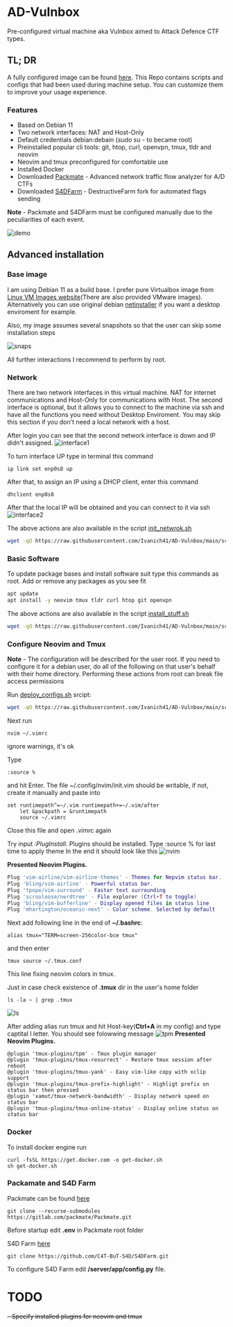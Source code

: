# AD-Vulnbox
Pre-configured virtual machine aka Vulnbox aimed to Attack Defence CTF types.
## TL; DR
A fully configured image can be found [here](https://drive.google.com/file/d/1WaT_Nng-M1ddQPBfQCemrrv9Zg72byJU/view?usp=share_link). This Repo contains scripts and configs that had been used during machine setup. You can customize them to improve your usage experience.
### Features 
- Based on Debian 11
- Two network interfaces: NAT and Host-Only
- Default credentials debian:debain (*sudo su -* to became root)
- Preinstalled popular cli tools: git, htop, curl, openvpn, tmux, tldr and neovim
- Neovim and tmux preconfigured for comfortable use
- Installed Docker 
- Downloaded [Packmate](https://gitlab.com/packmate/Packmate.git) - Advanced network traffic flow analyzer for A/D CTFs
- Downloaded [S4DFarm](https://github.com/C4T-BuT-S4D/S4DFarm) - DestructiveFarm fork for automated flags sending

**Note** - Packmate and S4DFarm must be configured manually due to the peculiarities of each event.

![demo](./images/demo.png)

## Advanced installation 
### Base image 
I am using Debian 11 as a build base. I prefer pure Virtualbox image from [Linux VM Images website](https://www.linuxvmimages.com/images/debian-11/)(There are also provided VMware images). Alternatively you can use original debian [netinstaller](https://www.debian.org/download) if you want a desktop enviroment for example.

Also, my image assumes several snapshots so that the user can skip some installation steps

![snaps](./images/snapshots.png)

All further interactions I recommend to perform by root. 

### Network 
There are two network interfaces in this virtual machine. NAT for internet communications and Host-Only for communications with Host. The second interface is optional, but it allows you to connect to the machine via ssh and have all the functions you need without Desktop Enviroment. You may skip this section if you don't need a local network with a host. 

After login you can see that the second network interface is down and IP didn't assigned. 
![interface1](./images/interface1.png)

To turn interface UP type in terminal this command 
```
ip link set enp0s8 up
```
After that, to assign an IP using a DHCP client, enter this command
```
dhclient enp0s8
```
After that the local IP will be obtained and you can connect to it via ssh
![interface2](./images/interface2.png)

The above actions are also available in the script [init_netwrok.sh](./scripts/init_network.sh)
```bash
wget -qO https://raw.githubusercontent.com/Ivanich41/AD-Vulnbox/main/scripts/init_network.sh | bash
```
### Basic Software 
To update package bases and install software suit type this commands as root. Add or remove any packages as you see fit
```bash
apt update 
apt install -y neovim tmux tldr curl htop git openvpn
```
The above actions are also available in the script [install_stuff.sh](./scripts/install_stuff.sh)
```bash
wget -qO https://raw.githubusercontent.com/Ivanich41/AD-Vulnbox/main/scripts/install_stuff.sh | bash
```
### Configure Neovim and Tmux 
**Note** - The configuration will be described for the user root. If you need to configure it for a debian user, do all of the following on that user's behalf with their home directory. Performing these actions from root  can break file access permissions 

Run [deploy_configs.sh](./scripts/deploy_configs.sh) srcipt: 
```bash
wget -qO https://raw.githubusercontent.com/Ivanich41/AD-Vulnbox/main/scripts/deploy_configs.sh | bash
```
Next run 
```
nvim ~/.vimrc 
```
ignore warnings, it's ok

Type 
```
:source %  
```
and hit Enter.
The file ~/.config/nvim/init.vim should be writable, if not, create it manually and paste into
```
set runtimepath^=~/.vim runtimepath+=~/.vim/after
    let &packpath = &runtimepath
    source ~/.vimrc
```
Close this file and open .vimrc again 

Try input *:PlugInstall*. Plugins should be installed. Type :source % for last time to apply theme 
In the end it should look like this 
![nvim](./images/nvim.png)

**Presented Neovim Plugins.**
```lua
Plug 'vim-airline/vim-airline-themes' - Themes for Nepvim status bar.
Plug 'bling/vim-airline' - Powerful status bar.
Plug 'tpope/vim-surround' - Faster text surrounding 
Plug 'scrooloose/nerdtree' - File explorer (Ctrl+T to toggle)
Plug 'bling/vim-bufferline' - Display opened files in status line
Plug 'mhartington/oceanic-next' - Color scheme. Selected by default
```

Next add following line in the end of  **~/.bashrc**:
```
alias tmux="TERM=screen-256color-bce tmux"
```
and then enter
```
tmux source ~/.tmux.conf 
```
This line fixing neovim colors in tmux.

Just in case check  existence of **.tmux** dir in the user's home folder
```
ls -la ~ | grep .tmux
```
![ls](./images/ls.png)

After adding alias run tmux and hit Host-key(**Ctrl+A** in my config) and type captital I letter. You should see folowwing message 
 ![tpm](./images/tpm.png)
**Presented Neovim Plugins.**
```t
@plugin 'tmux-plugins/tpm' - Tmux plugin manager
@plugin 'tmux-plugins/tmux-resurrect' - Restore tmux session after reboot
@plugin 'tmux-plugins/tmux-yank' - Easy vim-like copy with xclip support
@plugin 'tmux-plugins/tmux-prefix-highlight' - Highligt prefix on status bar then pressed
@plugin 'xamut/tmux-network-bandwidth' - Display network speed on status bar
@plugin 'tmux-plugins/tmux-online-status' - Display online status on status bar
```

### Docker 
To install docker engine run
```
curl -fsSL https://get.docker.com -o get-docker.sh
sh get-docker.sh
```

### Packamate and S4D Farm 
Packmate can be found [here](https://gitlab.com/packmate/Packmate)
```
git clone --recurse-submodules https://gitlab.com/packmate/Packmate.git
```
Before startup edit **.env** in Packmate root folder

S4D Farm [here](https://github.com/C4T-BuT-S4D/S4DFarm.git)
```
git clone https://github.com/C4T-BuT-S4D/S4DFarm.git
```
To configure S4D Farm edit **/server/app/config.py** file. 

# TODO 
~~- Specify installed plugins for neovim and tmux~~